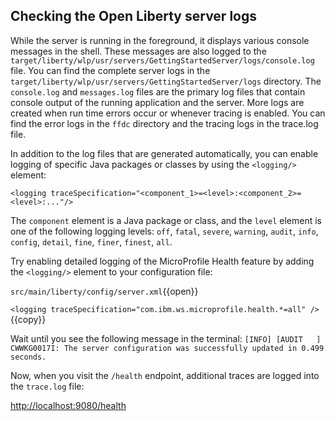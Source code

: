 ## Checking the Open Liberty server logs

While the server is running in the foreground, it displays various console messages in the shell. These messages are also logged to the `target/liberty/wlp/usr/servers/GettingStartedServer/logs/console.log` file. 
You can find the complete server logs in the  `target/liberty/wlp/usr/servers/GettingStartedServer/logs` directory. The `console.log` and `messages.log` files are the primary log files that contain console output of the running application and the server. More logs are created when run time errors occur or whenever tracing is enabled. You can find the error logs in the `ffdc` directory and the tracing logs in the trace.log file.


In addition to the log files that are generated automatically, you can enable logging of specific Java packages or classes by using the `<logging/>` element:

```
<logging traceSpecification="<component_1>=<level>:<component_2>=<level>:..."/>
```

The `component` element is a Java package or class, and the `level` element is one of the following logging levels: `off`, `fatal`, `severe`, `warning`, `audit`, `info`, `config`, `detail`, `fine`, `finer`, `finest`, `all`.

Try enabling detailed logging of the MicroProfile Health feature by adding the `<logging/>` element to your configuration file:

`src/main/liberty/config/server.xml`{{open}}

`<logging traceSpecification="com.ibm.ws.microprofile.health.*=all" />`{{copy}}

Wait until you see the following message in the terminal:
`[INFO] [AUDIT   ] CWWKG0017I: The server configuration was successfully updated in 0.499 seconds.`

Now, when you visit the `/health` endpoint, additional traces are logged into the `trace.log` file:

<a href="https://[[HOST_SUBDOMAIN]]-9080-[[KATACODA_HOST]].environments.katacoda.com/health"> http://localhost:9080/health</a>


